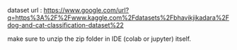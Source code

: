 dataset url : https://www.google.com/url?q=https%3A%2F%2Fwww.kaggle.com%2Fdatasets%2Fbhavikjikadara%2Fdog-and-cat-classification-dataset%22


make sure to unzip the zip folder in IDE (colab or jupyter) itself. 
